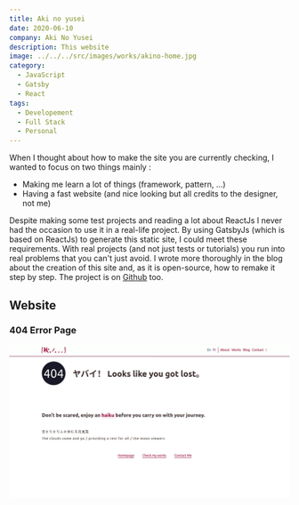```yaml
---
title: Aki no yusei
date: 2020-06-10
company: Aki No Yusei
description: This website
image: ../../../src/images/works/akino-home.jpg
category:
  - JavaScript
  - Gatsby
  - React
tags:
  - Developement
  - Full Stack
  - Personal
---
```


When I thought about how to make the site you are currently checking, I wanted to focus on two things mainly :

- Making me learn a lot of things (framework, pattern, …)
- Having a fast website (and nice looking but all credits to the designer, not me)

Despite making some test projects and reading a lot about ReactJs I never had the occasion to use it in a real-life project. By using GatsbyJs (which is based on ReactJs) to generate this static site, I could meet these requirements. With real projects (and not just tests or tutorials) you run into real problems that you can't just avoid. I wrote more thoroughly in the blog about the creation of this site and, as it is open-source, how to remake it step by step. The project is on [Github](https://github.com/thomasprost/akinoyusei.com) too.

## Website

### 404 Error Page

![404 Page](./akino404.jpg)
